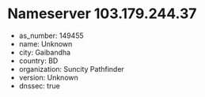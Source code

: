 # Nameserver 103.179.244.37

* as_number: 149455
* name: Unknown
* city: Gaibandha
* country: BD
* organization: Suncity Pathfinder
* version: Unknown
* dnssec: true
